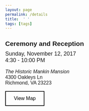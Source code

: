 ```yaml
---
layout: page
permalink: /details
title:  ' '
tags: [tags]
---
```

<style>

h2  {margin-bottom: 10px; font-family: 'Raleway', sans-serif !important;}
p    {font-size: 18px;  margin: 0px; font-family: 'Raleway', sans-serif !important;
      line-height= 1em;}
.small {font-size: 16px;}
.button {
    /*background-color: #4CAF50;*/
    border: 2px solid black;
    color: black;
    padding: 13px 26px;
    text-align: center;
    text-decoration: none;
    display: inline-block;
    font-size: 16px;
    /*margin: 4px 2px;*/
    cursor: pointer;
    font-family: 'Raleway', sans-serif !important;
}
.button:hover {

    background-color: black;
    color: white;
}

</style>

<div class="text-center">
<h2><b>Ceremony and Reception</b></h2>
<p> Sunday, November 12, 2017</p>
<p> 4:30 - 10:00 PM</p>
</div>
<br>
<div class="text-center">
<p class="small"><i>The Historic Mankin Mansion</i></p>
<p class="small"> 4300 Oakleys Ln</p>
<p class="small"> Richmond, VA 23223</p>
</div>

<br>
<div class="text-center">
<a href="https://www.google.com/maps/place/Historic+Mankin+Mansion+Wedding+Resort+and+Bed+%26+Breakfast/@37.536359,-77.348861,17z/data=!3m1!4b1!4m5!3m4!1s0x89b11a3af94f13f9:0xd4edc81aac269ff2!8m2!3d37.536359!4d-77.346667" target="blank" class="button">View Map</a>
</div>
